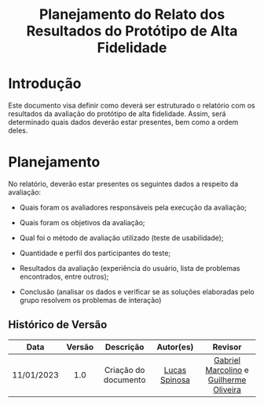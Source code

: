 <h1 align="center">Planejamento do Relato dos Resultados do Protótipo de Alta Fidelidade</h1>

# Introdução

Este documento visa definir como deverá ser estruturado o relatório com os resultados da avaliação do protótipo de alta fidelidade. Assim, será determinado quais dados deverão estar presentes, bem como a ordem deles.

# Planejamento

No relatório, deverão estar presentes os seguintes dados a respeito da avaliação:

- Quais foram os avaliadores responsáveis pela execução da avaliação;

- Quais foram os objetivos da avaliação;

- Qual foi o método de avaliação utilizado (teste de usabilidade);

- Quantidade e perfil dos participantes do teste;

- Resultados da avaliação (experiência do usuário, lista de problemas encontrados, entre outros);

- Conclusão (analisar os dados e verificar se as soluções elaboradas pelo grupo resolvem os problemas de interação)


## Histórico de Versão

|    Data    | Versão |                          Descrição                         |                                            Autor(es)                                             |                                               Revisor                                                |
| :--------: | :----: | :---------------------------------------------------------: | :----------------------------------------------------------------------------------------------: | :--------------------------------------------------------------------------------------------------: |
| 11/01/2023 |  1.0   |                    Criação do documento                     |[Lucas Spinosa](https://github.com/LucasSpinosa) | [Gabriel Marcolino](https://github.com/GabrielMR360) e [Guilherme Oliveira](https://github.com/GG555-13) |